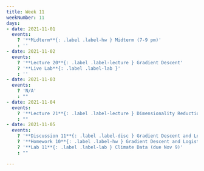 ```yaml
---
title: Week 11
weekNumber: 11
days:
- date: 2021-11-01
  events:
    ? '**Midterm**{: .label .label-hw } Midterm (7-9 pm)'
    : ''
- date: 2021-11-02
  events:
    ? '**Lecture 20**{: .label .label-lecture } Gradient Descent'
    ? '**Live Lab**{: .label .label-lab }'
    : ''
- date: 2021-11-03
  events:
    ? 'N/A'
    : ""
- date: 2021-11-04
  events:
    ? '**Lecture 21**{: .label .label-lecture } Dimensionality Reduction & PCA'
    : ""
- date: 2021-11-05
  events:
    ? '**Discussion 11**{: .label .label-disc } Gradient Descent and Logistic Regression I'
    ? '**Homework 10**{: .label .label-hw } Gradient Descent and Logistic Regression (due Nov 11)'
    ? '**Lab 11**{: .label .label-lab } Climate Data (due Nov 9)'
    : ""

---
```

